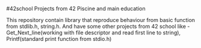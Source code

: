 #42school
Projects from 42 Piscine and main education

This repository contain library that reproduce behaviour from basic function from stdlib.h, string.h.
And have some other projects from 42 school like - Get_Next_line(working with file descriptor and read first line to string),
Printf(standard print function from stdio.h)
